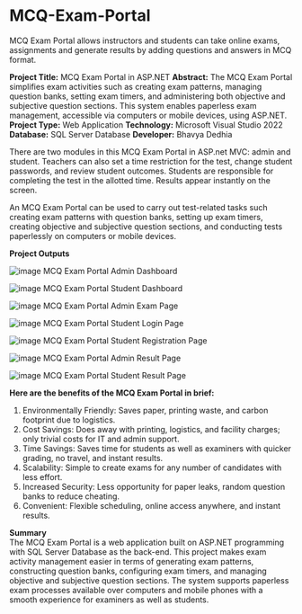 # MCQ-Exam-Portal
MCQ Exam Portal allows instructors and students can take online exams, assignments and generate results by adding questions and answers in MCQ format.

**Project Title:** MCQ Exam Portal in ASP.NET
**Abstract:** The MCQ Exam Portal simplifies exam activities such as creating exam patterns, managing question banks, setting exam timers, and administering both objective and subjective question sections. This system enables paperless exam management, accessible via computers or mobile devices, using ASP.NET.
**Project Type:** Web Application
**Technology:** Microsoft Visual Studio 2022
**Database:** SQL Server Database
**Developer:** Bhavya Dedhia

There are two modules in this MCQ Exam Portal in ASP.net MVC: admin and student.  Teachers can also set a time restriction for the test, change student passwords, and review student outcomes.  Students are responsible for completing the test in the allotted time.  Results appear instantly on the screen.

An MCQ Exam Portal can be used to carry out test-related tasks such creating exam patterns with question banks, setting up exam timers, creating objective and subjective question sections, and conducting tests paperlessly on computers or mobile devices.

**Project Outputs**

![image](https://github.com/user-attachments/assets/a74fd88a-2ae0-47ed-8014-4452742bfeb0)
MCQ Exam Portal Admin Dashboard

![image](https://github.com/user-attachments/assets/7fd3ba32-4a38-49e9-a01a-fde4a69164be)
MCQ Exam Portal Student Dashboard

![image](https://github.com/user-attachments/assets/f6669e8c-d4ab-4fa5-960f-bf744a2ae5b6)
MCQ Exam Portal Admin Exam Page

![image](https://github.com/user-attachments/assets/124f4efa-f20f-460f-9763-469e8c5c8b62)
MCQ Exam Portal Student Login Page

![image](https://github.com/user-attachments/assets/c392b360-726e-4dd1-90d3-d6803d012f89)
MCQ Exam Portal Student Registration Page

![image](https://github.com/user-attachments/assets/0e4d1478-2275-4783-ac6e-efc3708e036b)
MCQ Exam Portal Admin Result Page

![image](https://github.com/user-attachments/assets/d1dc5c6e-6781-49f4-bf70-b11bf1c7e082)
MCQ Exam Portal Student Result Page


**Here are the benefits of the MCQ Exam Portal in brief:**
1. Environmentally Friendly: Saves paper, printing waste, and carbon footprint due to logistics.
2. Cost Savings: Does away with printing, logistics, and facility charges; only trivial costs for IT and admin support.
3. Time Savings: Saves time for students as well as examiners with quicker grading, no travel, and instant results.
4. Scalability: Simple to create exams for any number of candidates with less effort.
5. Increased Security: Less opportunity for paper leaks, random question banks to reduce cheating.
6. Convenient: Flexible scheduling, online access anywhere, and instant results.


**Summary**<br>
The MCQ Exam Portal is a web application built on ASP.NET programming with SQL Server Database as the back-end. This project makes exam activity management easier in terms of generating exam patterns, constructing question banks, configuring exam timers, and managing objective and subjective question sections. The system supports paperless exam processes available over computers and mobile phones with a smooth experience for examiners as well as students.
